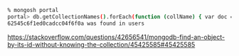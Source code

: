 ```bash
% mongosh portal
portal> db.getCollectionNames().forEach(function (collName) { var doc = db.getCollection(collName).findOne({ "_id": ObjectId("62545c6f1ed0cadcc04f6f0a") }); if (doc != null) print(doc._id + " was found in " + collName); });
62545c6f1ed0cadcc04f6f0a was found in users
```

https://stackoverflow.com/questions/42656541/mongodb-find-an-object-by-its-id-without-knowing-the-collection/45425585#45425585

